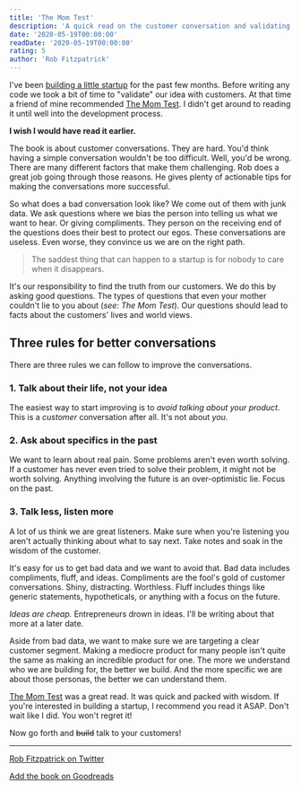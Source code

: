 ```yaml
---
title: 'The Mom Test'
description: 'A quick read on the customer conversation and validating startup ideas.'
date: '2020-05-19T00:00:00'
readDate: '2020-05-19T00:00:00'
rating: 5
author: 'Rob Fitzpatrick'
---
```


I've been [building a little startup](https://getbard.com) for the past few months. Before writing any code we took a bit of time to "validate" our idea with customers. At that time a friend of mine recommended [The Mom Test](https://www.goodreads.com/book/show/18529000-the-mom-test). I didn't get around to reading it until well into the development process.

**I wish I would have read it earlier.**

The book is about customer conversations. They are hard. You'd think having a simple conversation wouldn't be too difficult. Well, you'd be wrong. There are many different factors that make them challenging. Rob does a great job going through those reasons. He gives plenty of actionable tips for making the conversations more successful.

So what does a bad conversation look like? We come out of them with junk data. We ask questions where we bias the person into telling us what we want to hear. Or giving compliments. They person on the receiving end of the questions does their best to protect our egos. These conversations are useless. Even worse, they convince us we are on the right path.

> The saddest thing that can happen to a startup is for nobody to care when it disappears.

It's our responsibility to find the truth from our customers. We do this by asking good questions. The types of questions that even your mother couldn't lie to you about (_see: The Mom Test_). Our questions should lead to facts about the customers' lives and world views.

## Three rules for better conversations

There are three rules we can follow to improve the conversations.

### 1. Talk about their life, not your idea

The easiest way to start improving is to _avoid talking about your product_. This is a _customer_ conversation after all. It's not about _you_. 

### 2. Ask about specifics in the past

We want to learn about real pain. Some problems aren't even worth solving. If a customer has never even tried to solve their problem, it might not be worth solving. Anything involving the future is an over-optimistic lie. Focus on the past.

### 3. Talk less, listen more

A lot of us think we are great listeners. Make sure when you're listening you aren't actually thinking about what to say next. Take notes and soak in the wisdom of the customer.

It's easy for us to get bad data and we want to avoid that. Bad data includes compliments, fluff, and ideas. Compliments are the fool's gold of customer conversations. Shiny, distracting. Worthless. Fluff includes things like generic statements, hypotheticals, or anything with a focus on the future.

_Ideas are cheap._ Entrepreneurs drown in ideas. I'll be writing about that more at a later date.

Aside from bad data, we want to make sure we are targeting a clear customer segment. Making a mediocre product for many people isn't quite the same as making an incredible product for one. The more we understand who we are building for, the better we build. And the more specific we are about those personas, the better we can understand them.

[The Mom Test](https://www.goodreads.com/book/show/18529000-the-mom-test) was a great read. It was quick and packed with wisdom. If you're interested in building a startup, I recommend you read it ASAP. Don't wait like I did. You won't regret it!

Now go forth and ~~build~~ talk to your customers!

---

[Rob Fitzpatrick on Twitter](https://twitter.com/robfitz)

[Add the book on Goodreads](https://www.goodreads.com/book/show/18529000-the-mom-test)